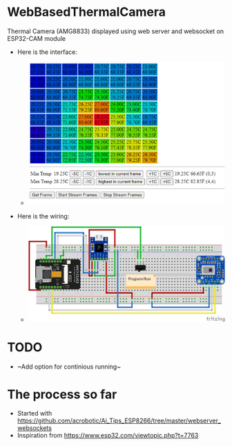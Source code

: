 # WebBasedThermalCamera
Thermal Camera (AMG8833) displayed using web server and websocket on ESP32-CAM module

- Here is the interface:
  - ![Interface](WebBasedThermalCamera_interface.png)

- Here is the wiring:
  - ![Hardware](ESP32%20Cam%20AMG8833_bb.png)

# TODO
- ~Add option for continious running~

# The process so far
- Started with https://github.com/acrobotic/Ai_Tips_ESP8266/tree/master/webserver_websockets
- Inspiration from https://www.esp32.com/viewtopic.php?t=7763
